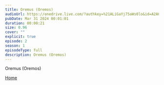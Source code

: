 ```yaml
---
title: Oremus (Oremos)
audioUrl: https://onedrive.live.com/?authkey=%21ALiGaYj75aWs0lo&id=A2AC55AE507051EF%2126651&cid=A2AC55AE507051EF&parId=root&parQt=sharedby&o=OneUp
pubDate: Mar 31 2024 00:01:01
duration: 00:00:21
size: 0.96
cover: ""
explicit: true
episode: 2
season: 1
episodeType: full
description: Oremus (Oremos)
---
```

Oremus (Oremos)


<div class="text-center mt-16">
  <a class="btn btn-accent mt-9" href="/">Home</a>
</div>